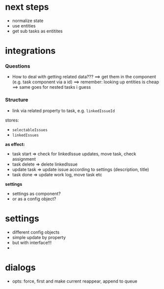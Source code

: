 # next steps
* normalize state 
* use entities
* get sub tasks as entitites


# integrations
### Questions
  * How to deal with getting related data???
  ==> get them in the component (e.g. task component via a id)
  ==> remember: looking up entities is cheap
  ==> same goes for nested tasks i guess
  
  

### Structure
* link via related property to task, e.g. `linkedIssueId`

stores:
* `selectableIssues` 
* `linkedIssues`

**as effect:**
* task start => check for linkedIssue updates, move task, check assignment
* task delete => delete linkedIssue
* update task => update issue according to settings (description, title) 
* task done => update work log, move task etc

**settings**
* settings as component?
* or as a config object?


# settings
* different config objects
* simple update by property
* but with interface!!!
* 

# dialogs
* opts: force, first and make current reappear, append to queue



